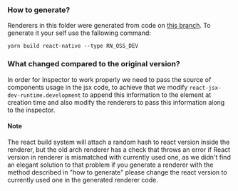 ### How to generate?

Renderers in this folder were generated from code on [this branch](https://github.com/software-mansion-labs/react-radon-ide/tree/EnableSourceInspectingRN78). To generate it your self use the fallowing command: 

`yarn build react-native --type RN_OSS_DEV`

### What changed compared to the original version?  

In order for Inspector to work properly we need to pass the source of components usage in the jsx code, to achieve that we modify `react-jsx-dev-runtime.development` to append this information to the element at creation time
and also modify the renderers to pass this information along to the inspector. 

#### Note

The react build system will attach a random hash to react version inside the renderer, but the old arch renderer has a check that throws an error if React version in renderer is mismatched with currently used one, 
as we didn't find an elegant solution to that problem if you generate a renderer with the method described in "how to generate" please change the react version to currently used one in the generated renderer code. 